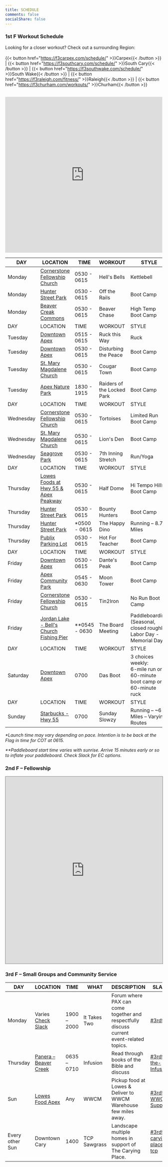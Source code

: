 ```yaml
---
title: SCHEDULE
comments: false
socialShare: false
---
```


### <a name="1stf"></a>1st F Workout Schedule

Looking for a closer workout? Check out a surrounding Region:<br/><br/>
{{< button href="https://f3carpex.com/schedule/" >}}Carpex{{< /button >}} |
{{< button href="https://f3southcary.com/schedule/" >}}South Cary{{< /button >}} |
{{< button href="https://f3southwake.com/schedule/" >}}South Wake{{< /button >}} |
{{< button href="https://f3raleigh.com/fitness/" >}}Raleigh{{< /button >}} |
{{< button href="https://f3churham.com/workouts/" >}}Churham{{< /button >}}
<br/><br/>

<iframe src="https://map.f3nation.com/?lat=35.732988&amp;lon=-78.857426&amp;zoom=13"
    style="border:0px #ffffff none;"
    name="f3Maps"
    allow="geolocation"
    scrolling="no"
    frameborder="0"
    marginheight="0px"
    marginwidth="0px"
    height="500px"
    width="100%"
    allowfullscreen=""></iframe>

| DAY       | LOCATION                                                                              | TIME            | WORKOUT                    | STYLE                                                                             |
| --------- | ------------------------------------------------------------------------------------- | --------------- | -------------------------- | --------------------------------------------------------------------------------- |
| Monday    | [Cornerstone Fellowship Church](https://goo.gl/maps/AJKTycpLQHo)                      | 0530 - 0615     | Hell's Bells               | Kettlebell                                                                        |
| Monday    | [Hunter Street Park](https://goo.gl/maps/bWPqxfs4iEfpjwFf9)                           | 0530 - 0615     | Off the Rails              | Boot Camp                                                                         |
| Monday    | [Beaver Creak Commons](https://goo.gl/maps/n9WPcgbaZyqPNW5m7)                         | 0530 - 0615     | Beaver Chase               | High Temp Boot Camp                                                               |
| DAY       | LOCATION                                                                              | TIME            | WORKOUT                    | STYLE                                                                             |
| Tuesday   | [Downtown Apex](https://goo.gl/maps/AXfDGXbGRv2XyAbD8)                                | 0515 - 0615     | Ruck this Way              | Ruck                                                                              |
| Tuesday   | [Downtown Apex](https://goo.gl/maps/AXfDGXbGRv2XyAbD8)                                | 0530 - 0615     | Disturbing the Peace       | Boot Camp                                                                         |
| Tuesday   | [St. Mary Magdalene Church](https://goo.gl/maps/gDKAiqRS5dF2)                         | 0530 - 0615     | Cougar Town                | Boot Camp                                                                         |
| Tuesday   | [Apex Nature Park](https://goo.gl/maps/mZiMKmHYUpX4Gd1VA)                             | 1830 - 1915     | Raiders of the Locked Park | Boot Camp                                                                         |
| DAY       | LOCATION                                                                              | TIME            | WORKOUT                    | STYLE                                                                             |
| Wednesday | [Cornerstone Fellowship Church](https://goo.gl/maps/AJKTycpLQHo)                      | 0530 - 0615     | Tortoises                  | Limited Run Boot Camp                                                             |
| Wednesday | [St. Mary Magdalene Church](https://goo.gl/maps/gDKAiqRS5dF2)                         | 0530 - 0615     | Lion's Den                 | Boot Camp                                                                         |
| Wednesday | [Seagrove Park](https://goo.gl/maps/nrWfz9gTNBPqR829A)                                | 0530 - 0615     | 7th Inning Stretch         | Run/Yoga                                                                          |
| DAY       | LOCATION                                                                              | TIME            | WORKOUT                    | STYLE                                                                             |
| Thursday  | [Lowes Foods at Hwy 55 & Apex Peakway](https://goo.gl/maps/44UHinjZif3FRPSaA)         | 0530 - 0615     | Half Dome                  | Hi Tempo Hills Boot Camp                                                          |
| Thursday  | [Hunter Street Park](https://goo.gl/maps/bWPqxfs4iEfpjwFf9)                           | 0530 - 0615     | Bounty Hunters             | Boot Camp                                                                         |
| Thursday  | [Hunter Street Park](https://goo.gl/maps/bWPqxfs4iEfpjwFf9)                           | \*0500 - 0615   | The Happy Dino             | Running – 8.7 Miles                                                               |
| Thursday  | [Publix Parking Lot](https://maps.app.goo.gl/QoeHRiigUZDS2yjg7)                       | 0530 - 0615     | Hot For Teacher            | Boot Camp                                                                         |
| DAY       | LOCATION                                                                              | TIME            | WORKOUT                    | STYLE                                                                             |
| Friday    | [Downtown Apex](https://goo.gl/maps/AXfDGXbGRv2XyAbD8)                                | 0530 - 0615     | Dante's Peak               | Boot Camp                                                                         |
| Friday    | [Apex Community Park](https://maps.app.goo.gl/F9zeggictfcRsq4b9)                      | 0545 - 0630     | Moon Tower                 | Boot Camp                                                                         |
| Friday    | [Cornerstone Fellowship Church](https://goo.gl/maps/AJKTycpLQHo)                      | 0530 - 0615     | Tin2Iron                   | No Run Boot Camp                                                                  |
| Friday    | [Jordan Lake - Bell's Church Fishing Pier](https://goo.gl/maps/YnhGZ7piukyddcus7) | \**0545 - 0630 | The Board Meeting      | Paddleboarding (Seasonal, closed roughly Labor Day - Memorial Day)                             |
| DAY       | LOCATION                                                                              | TIME            | WORKOUT                    | STYLE                                                                             |
| Saturday  | [Downtown Apex](https://goo.gl/maps/AXfDGXbGRv2XyAbD8)                                | 0700            | Das Boot                   | 3 choices weekly:<br/>6-mile run or<br/>60-minute boot camp or<br/>60-minute ruck |
| DAY       | LOCATION                                                                              | TIME            | WORKOUT                    | STYLE                                                                             |
| Sunday    | [Starbucks - Hwy 55](https://goo.gl/maps/v82Apf8yVfP1T1Aw9)                           | 0700            | Sunday Slowzy              | Running – ~6 Miles – Varying Routes                                               |

_\*Launch time may vary depending on pace. Intention is to be back at the Flag in time for COT at 0615._

_\**Paddleboard start time varies with sunrise. Arrive 15 minutes early or so to inflate your paddleboard. Check Slack for EC options._

### <a name="2ndf"></a>2nd F – Fellowship

<iframe src="https://calendar.google.com/calendar/embed?height=600&wkst=1&bgcolor=%23ffffff&ctz=America%2FNew_York&title=F3%20Peak%20City%20Events&showNav=1&src=ZjNwZWFrY2l0eUBnbWFpbC5jb20&color=%23039BE5&mode=WEEK" 
    style="border:solid 1px #777" 
    width="100%"
    height="600"
    frameborder="0"
    scrolling="no"></iframe>

### <a name="3rdf"></a>3rd F – Small Groups and Community Service

| DAY             | LOCATION                                                              | TIME        | WHAT         | DESCRIPTION                                                                              | SLACK                                                                    |
| --------------- | --------------------------------------------------------------------- | ----------- | ------------ | ---------------------------------------------------------------------------------------- | ------------------------------------------------------------------------ |
| Monday          | Varies [Check Slack](https://f3carpex.slack.com/archives/C02DNTLABBK) | 1900 – 2000 | It Takes Two | Forum where PAX can come together and respectfully discuss current event-related topics. | [#3rdf-itt](https://f3carpex.slack.com/archives/C02DNTLABBK)             |
| Thursday        | [Panera – Beaver Creek](https://goo.gl/maps/cYYpQzRSjtPEFtAx8)        | 0635 – 0710 | Infusion     | Read through books of the Bible and discuss                                              | [#3rdf-the-Infusion](https://f3carpex.slack.com/archives/C02UVAL9XA7)    |
| Sun             | [Lowes Food Apex](https://goo.gl/maps/XmZXzmJF2THXJTmj9)              | Any         | WWCM         | Pickup food at Lowes & Deliver to WWCM Warehouse few miles away.                         | [#3rdf-WWCM-Support](https://f3carpex.slack.com/archives/C020LFW2GDV)    |
| Every other Sun | Downtown Cary                                                         | 1400        | TCP Sawgrass | Landscape multiple homes in support of The Carying Place.                                | [#3rdf-carying-place-tcp](https://f3carpex.slack.com/archives/CB22XF46R) |
